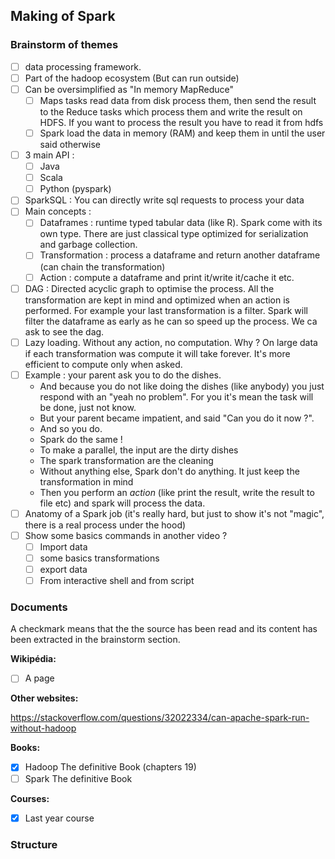 


## Making of Spark

### Brainstorm of themes

- [ ] data processing framework. 
- [ ] Part of the hadoop ecosystem (But can run outside)
- [ ] Can be oversimplified as "In memory MapReduce"
  - [ ] Maps tasks read data from disk process them, then send the result to the Reduce tasks which process them and write the result on HDFS. If you want to process the result you have to read it from hdfs
  - [ ] Spark load the data in memory (RAM) and keep them in until the user said otherwise
- [ ] 3 main API :
  - [ ] Java
  - [ ] Scala
  - [ ] Python (pyspark)
- [ ] SparkSQL : You can directly write sql requests to process your data 
- [ ] Main concepts :
  - [ ] Dataframes : runtime typed tabular data (like R). Spark come with its own type. There are just classical type optimized for serialization and garbage collection.
  - [ ] Transformation : process a dataframe and return another dataframe (can chain the transformation)
  - [ ] Action : compute a dataframe and print it/write it/cache it etc.
- [ ]  DAG : Directed acyclic graph to optimise the process. All the transformation are kept in mind and optimized when an action is performed. For example your last transformation is a filter. Spark will filter the dataframe as early as he can so speed up the process. We ca ask to see the dag.
- [ ] Lazy loading. Without any action, no computation. Why ? On large data if each transformation was compute it will take forever. It's more efficient to compute only when asked.
- [ ] Example : your parent ask you to do the dishes. 
  - And because you do not like doing the dishes (like anybody) you just respond with an "yeah no problem". For you it's mean the task will be done, just not know. 
  - But your parent became impatient, and said "Can you do it now ?".
  - And so you do.
  - Spark do the same !
  - To make a parallel, the input are the dirty dishes
  - The spark transformation are the cleaning
  - Without anything else, Spark don't do anything. It just keep the transformation in mind
  - Then you perform an *action* (like print the result, write the result to file etc) and spark will process the data.
- [ ] Anatomy of a Spark job (it's really hard, but just to show it's not "magic", there is a real process under the hood)
- [ ] Show some basics commands in another video ?
  - [ ] Import data
  - [ ] some basics transformations
  - [ ] export data
  - [ ] From interactive shell and from script

### Documents

A checkmark means that the the source has been read and its content has been extracted in the brainstorm section.

**Wikipédia:**

- [ ] A page

**Other websites:**

https://stackoverflow.com/questions/32022334/can-apache-spark-run-without-hadoop

**Books:**

- [x] Hadoop The definitive Book (chapters 19)
- [ ] Spark The definitive Book 

**Courses:**

- [x] Last year course

  

### Structure
